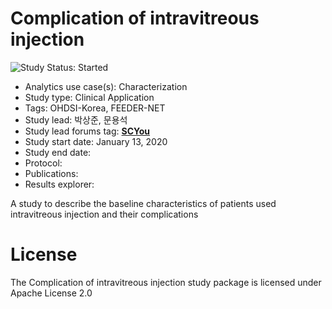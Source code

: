 Complication of intravitreous injection
=============

<img src="https://img.shields.io/badge/Study%20Status-Started-blue.svg" alt="Study Status: Started">

- Analytics use case(s): Characterization
- Study type: Clinical Application
- Tags: OHDSI-Korea, FEEDER-NET
- Study lead: 박상준, 문용석
- Study lead forums tag: **[SCYou](https://forums.ohdsi.org/u/SCYou)**
- Study start date: January 13, 2020
- Study end date: 
- Protocol: 
- Publications: 
- Results explorer: 

A study to describe the baseline characteristics of patients used intravitreous injection and their complications

License
=======

The Complication of intravitreous injection study package is licensed under Apache License 2.0
